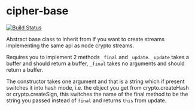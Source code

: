 cipher-base
===

[![Build Status](https://travis-ci.org/crypto-browserify/cipher-base.svg)](https://travis-ci.org/crypto-browserify/cipher-base)

Abstract base class to inherit from if you want to create streams implementing
the same api as node crypto streams.

Requires you to implement 2 methods `_final` and `_update`. `_update` takes a
buffer and should return a buffer, `_final` takes no arguments and should return
a buffer.


The constructor takes one argument and that is a string which if present switches
it into hash mode, i.e. the object you get from crypto.createHash or
crypto.createSign, this switches the name of the final method to be the string
you passed instead of `final` and returns `this` from update.
